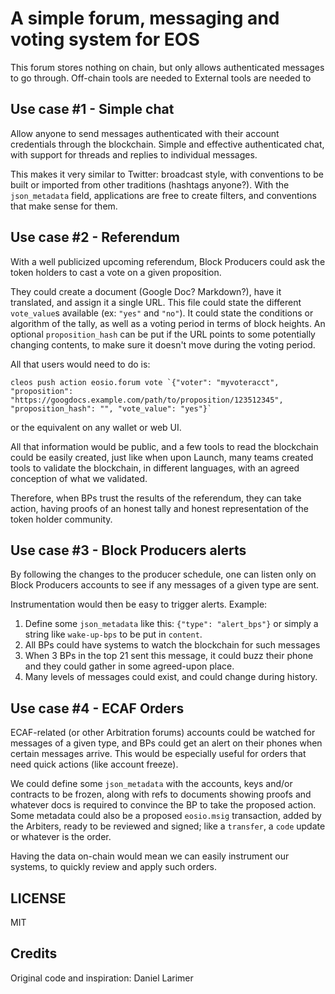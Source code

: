 A simple forum, messaging and voting system for EOS
===================================================

This forum stores nothing on chain, but only allows authenticated
messages to go through.  Off-chain tools are needed to External tools are needed to

Use case #1 - Simple chat
-------------------------

Allow anyone to send messages authenticated with their account
credentials through the blockchain. Simple and effective authenticated
chat, with support for threads and replies to individual messages.

This makes it very similar to Twitter: broadcast style, with
conventions to be built or imported from other traditions (hashtags
anyone?). With the `json_metadata` field, applications are free to
create filters, and conventions that make sense for them.


Use case #2 - Referendum
------------------------

With a well publicized upcoming referendum, Block Producers could ask
the token holders to cast a vote on a given proposition.

They could create a document (Google Doc?  Markdown?), have it
translated, and assign it a single URL. This file could state the
different `vote_value`s available (ex: `"yes"` and `"no"`).  It could
state the conditions or algorithm of the tally, as well as a voting
period in terms of block heights. An optional `proposition_hash` can
be put if the URL points to some potentially changing contents, to
make sure it doesn't move during the voting period.

All that users would need to do is:

```
cleos push action eosio.forum vote `{"voter": "myvoteracct", "proposition": "https://googdocs.example.com/path/to/proposition/123512345", "proposition_hash": "", "vote_value": "yes"}`
```

or the equivalent on any wallet or web UI.

All that information would be public, and a few tools to read the
blockchain could be easily created, just like when upon Launch, many
teams created tools to validate the blockchain, in different
languages, with an agreed conception of what we validated.

Therefore, when BPs trust the results of the referendum, they can take
action, having proofs of an honest tally and honest representation of
the token holder community.



Use case #3 - Block Producers alerts
------------------------------------

By following the changes to the producer schedule, one can listen only
on Block Producers accounts to see if any messages of a given type are
sent.

Instrumentation would then be easy to trigger alerts. Example:

1. Define some `json_metadata` like this: `{"type": "alert_bps"}` or simply a string like `wake-up-bps` to be put in `content`.
2. All BPs could have systems to watch the blockchain for such messages
3. When 3 BPs in the top 21 sent this message, it could buzz their phone and they could gather in some agreed-upon place.
4. Many levels of messages could exist, and could change during history.


Use case #4 - ECAF Orders
-------------------------

ECAF-related (or other Arbitration forums) accounts could be watched
for messages of a given type, and BPs could get an alert on their
phones when certain messages arrive. This would be especially useful
for orders that need quick actions (like account freeze).

We could define some `json_metadata` with the accounts, keys and/or
contracts to be frozen, along with refs to documents showing proofs
and whatever docs is required to convince the BP to take the proposed
action.  Some metadata could also be a proposed `eosio.msig`
transaction, added by the Arbiters, ready to be reviewed and signed;
like a `transfer`, a `code` update or whatever is the order.

Having the data on-chain would mean we can easily instrument our
systems, to quickly review and apply such orders.



LICENSE
-------

MIT


Credits
-------

Original code and inspiration: Daniel Larimer
